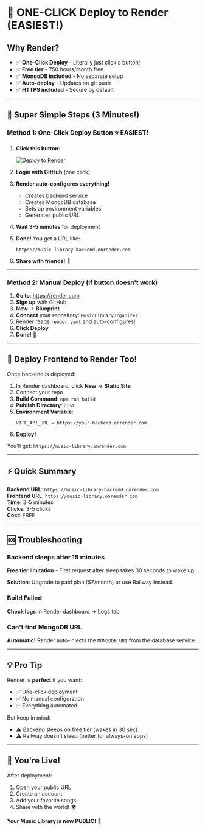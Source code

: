 # 🚀 ONE-CLICK Deploy to Render (EASIEST!)

## Why Render?

- ✅ **One-Click Deploy** - Literally just click a button!
- ✅ **Free tier** - 750 hours/month free
- ✅ **MongoDB included** - No separate setup
- ✅ **Auto-deploy** - Updates on git push
- ✅ **HTTPS included** - Secure by default

---

## 🎯 Super Simple Steps (3 Minutes!)

### **Method 1: One-Click Deploy Button** ⭐ **EASIEST!**

1. **Click this button**: 

   [![Deploy to Render](https://render.com/images/deploy-to-render-button.svg)](https://render.com/deploy?repo=https://github.com/2410030440-beep/MusicLibraryOrganizer)

2. **Login with GitHub** (one click)

3. **Render auto-configures everything!**
   - Creates backend service
   - Creates MongoDB database
   - Sets up environment variables
   - Generates public URL

4. **Wait 3-5 minutes** for deployment

5. **Done!** You get a URL like:
   ```
   https://music-library-backend.onrender.com
   ```

6. **Share with friends!** 🎉

---

### **Method 2: Manual Deploy** (If button doesn't work)

1. **Go to**: https://render.com
2. **Sign up** with GitHub
3. **New** → **Blueprint**
4. **Connect** your repository: `MusicLibraryOrganizer`
5. Render reads `render.yaml` and auto-configures!
6. **Click Deploy**
7. **Done!** 🎉

---

## 🎨 Deploy Frontend to Render Too!

Once backend is deployed:

1. In Render dashboard, click **New** → **Static Site**
2. Connect your repo
3. **Build Command**: `npm run build`
4. **Publish Directory**: `dist`
5. **Environment Variable**:
   ```
   VITE_API_URL = https://your-backend.onrender.com
   ```
6. **Deploy!**

You'll get: `https://music-library.onrender.com`

---

## ⚡ Quick Summary

**Backend URL**: `https://music-library-backend.onrender.com`  
**Frontend URL**: `https://music-library.onrender.com`  
**Time**: 3-5 minutes  
**Clicks**: 3-5 clicks  
**Cost**: FREE  

---

## 🆘 Troubleshooting

### Backend sleeps after 15 minutes
**Free tier limitation** - First request after sleep takes 30 seconds to wake up.

**Solution**: Upgrade to paid plan ($7/month) or use Railway instead.

### Build Failed
**Check logs** in Render dashboard → Logs tab

### Can't find MongoDB URL
**Automatic!** Render auto-injects the `MONGODB_URI` from the database service.

---

## 💡 Pro Tip

Render is **perfect** if you want:
- ✅ One-click deployment
- ✅ No manual configuration
- ✅ Everything automated

But keep in mind:
- ⚠️ Backend sleeps on free tier (wakes in 30 sec)
- ⚠️ Railway doesn't sleep (better for always-on apps)

---

## 🎉 You're Live!

After deployment:
1. Open your public URL
2. Create an account
3. Add your favorite songs
4. Share with the world! 🌍

**Your Music Library is now PUBLIC!** 🎵
